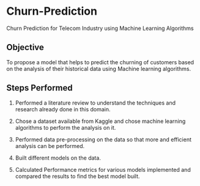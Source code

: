 # Churn-Prediction
Churn Prediction for Telecom Industry using Machine Learning Algorithms

## Objective

To propose a model that helps to predict the churning of customers based on the analysis of their historical data using Machine learning algorithms. 

## Steps Performed

1. Performed a literature review to understand the techniques and research already done in this domain.

2. Chose a dataset available from Kaggle and chose machine learning algorithms to perform the analysis on it.

3. Performed data pre-processing on the data so that more and efficient analysis can be performed.

4. Built different models on the data.

5. Calculated Performance metrics for various models implemented and compared the results to find the best model built.

